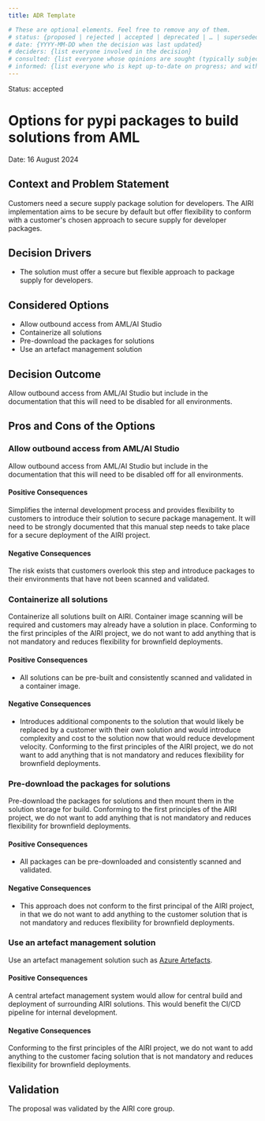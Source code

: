 ```yaml
---
title: ADR Template

# These are optional elements. Feel free to remove any of them.
# status: {proposed | rejected | accepted | deprecated | … | superseded by [ADR-0005](0005-example.md)}
# date: {YYYY-MM-DD when the decision was last updated}
# deciders: {list everyone involved in the decision}
# consulted: {list everyone whose opinions are sought (typically subject-matter experts); and with whom there is a two-way communication}
# informed: {list everyone who is kept up-to-date on progress; and with whom there is a one-way communication}
---
```

<!-- we need to disable MD025, because we use the different heading "ADR Template" in the homepage (see above) than it is foreseen in the template -->
<!-- markdownlint-disable-file MD025 -->

Status: accepted

# Options for pypi packages to build solutions from AML


Date: 16 August 2024

## Context and Problem Statement

Customers need a secure supply package solution for developers. The AIRI implementation aims to be secure by default but offer flexibility to conform with a customer's chosen approach to secure supply for developer packages.

<!-- This is an optional element. Feel free to remove. -->
## Decision Drivers

* The solution must offer a secure but flexible approach to package supply for developers.

## Considered Options

* Allow outbound access from AML/AI Studio
* Containerize all solutions
* Pre-download the packages for solutions
* Use an artefact management solution

## Decision Outcome

Allow outbound access from AML/AI Studio but include in the documentation that this will need to be disabled for all environments.

## Pros and Cons of the Options

### Allow outbound access from AML/AI Studio

Allow outbound access from AML/AI Studio but include in the documentation that this will need to be disabled off for all environments.

#### Positive Consequences

Simplifies the internal development process and provides flexibility to customers to introduce their solution to secure package management. It will need to be strongly documented that this manual step needs to take place for a secure deployment of the AIRI project.

#### Negative Consequences

The risk exists that customers overlook this step and introduce packages to their environments that have not been scanned and validated.

### Containerize all solutions

Containerize all solutions built on AIRI. Container image scanning will be required and customers may already have a solution in place. Conforming to the first principles of the AIRI project, we do not want to add anything that is not mandatory and reduces flexibility for brownfield deployments.

<!-- This is an optional element. Feel free to remove. -->
#### Positive Consequences

* All solutions can be pre-built and consistently scanned and validated in a container image.

<!-- This is an optional element. Feel free to remove. -->
#### Negative Consequences

* Introduces additional components to the solution that would likely be replaced by a customer with their own solution and would introduce complexity and cost to the solution now that would reduce development velocity. Conforming to the first principles of the AIRI project, we do not want to add anything that is not mandatory and reduces flexibility for brownfield deployments.

<!-- This is an optional element. Feel free to remove. -->

### Pre-download the packages for solutions

Pre-download the packages for solutions and then mount them in the solution storage for build. Conforming to the first principles of the AIRI project, we do not want to add anything that is not mandatory and reduces flexibility for brownfield deployments.

<!-- This is an optional element. Feel free to remove. -->
#### Positive Consequences

* All packages can be pre-downloaded and consistently scanned and validated.

<!-- This is an optional element. Feel free to remove. -->
#### Negative Consequences

* This approach does not conform to the first principal of the AIRI project, in that we do not want to add anything to the customer solution that is not mandatory and reduces flexibility for brownfield deployments.

### Use an artefact management solution

Use an artefact management solution such as [Azure Artefacts](https://learn.microsoft.com/en-us/azure/devops/artifacts/start-using-azure-artifacts?view=azure-devops&tabs=nuget%2Cnugetserver). 

#### Positive Consequences

A central artefact management system would allow for central build and deployment of surrounding AIRI solutions. This would benefit the CI/CD pipeline for internal development.

#### Negative Consequences

Conforming to the first principles of the AIRI project, we do not want to add anything to the customer facing solution that is not mandatory and reduces flexibility for brownfield deployments.

## Validation

The proposal was validated by the AIRI core group.

